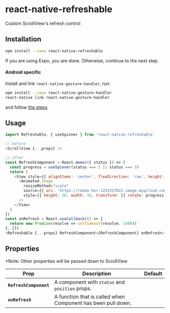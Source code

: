 # react-native-refreshable
Custom ScrollView's refresh control

## Installation
```sh
npm install --save react-native-refreshable
```
If you are using Expo, you are done. Otherwise, continue to the next step.

#### Android specific
Install and link `react-native-gesture-handler`, run:
```sh
npm install --save react-native-gesture-handler
react-native link react-native-gesture-handler
```

and follow [the steps](https://kmagiera.github.io/react-native-gesture-handler/docs/getting-started.html#android)

## Usage

```js
import Refreshable, { useSpinner } from 'react-native-refreshable'

// before
<ScrollView {...props} />

// after
const RefreshComponent = React.memo(({ status }) => {
  const progress = useSpinner(status === 2 || status === 3)
  return (
    <View style={{ alignItems: 'center', flexDirection: 'row', height: 60, justifyContent: 'center' }}>
      <Animated.Image
        resizeMethod="scale"
        source={{ uri: 'https://readx-her-1252317822.image.myqcloud.com/boss/5322_spinner.png' }}
        style={{ height: 16, width: 16, transform: [{ rotate: progress.interpolate({ inputRange: [0, 100], outputRange: ['0deg', '360deg'] }) }] }}
      />
    </View>
  )
})
const onRefresh = React.useCallback(() => {
  return new Promise(resolve => setTimeout(resolve, 1500))
}, [])
<Refreshable {...props} RefreshComponent={RefreshComponent} onRefresh={onRefresh} />
```

## Properties
*Note: Other properties will be passed down to ScrollView

| Prop | Description | Default |
|---|---|---|
|**`RefreshComponent`**|A component with `status` and `position` props. ||
|**`onRefresh`**|A function that is called when Component has been pull down. ||

